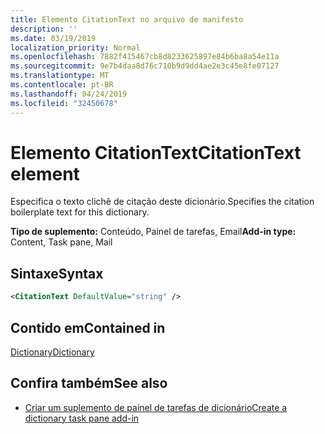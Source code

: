 ```yaml
---
title: Elemento CitationText no arquivo de manifesto
description: ''
ms.date: 03/19/2019
localization_priority: Normal
ms.openlocfilehash: 7882f415467cb8d8233625897e84b6ba8a54e11a
ms.sourcegitcommit: 9e7b4daa8d76c710b9d9dd4ae2e3c45e8fe07127
ms.translationtype: MT
ms.contentlocale: pt-BR
ms.lasthandoff: 04/24/2019
ms.locfileid: "32450678"
---
```

# <a name="citationtext-element"></a><span data-ttu-id="42721-102">Elemento CitationText</span><span class="sxs-lookup"><span data-stu-id="42721-102">CitationText element</span></span>

<span data-ttu-id="42721-103">Especifica o texto clichê de citação deste dicionário.</span><span class="sxs-lookup"><span data-stu-id="42721-103">Specifies the citation boilerplate text for this dictionary.</span></span>

<span data-ttu-id="42721-104">**Tipo de suplemento:** Conteúdo, Painel de tarefas, Email</span><span class="sxs-lookup"><span data-stu-id="42721-104">**Add-in type:** Content, Task pane, Mail</span></span>

## <a name="syntax"></a><span data-ttu-id="42721-105">Sintaxe</span><span class="sxs-lookup"><span data-stu-id="42721-105">Syntax</span></span>

```XML
<CitationText DefaultValue="string" />
```

## <a name="contained-in"></a><span data-ttu-id="42721-106">Contido em</span><span class="sxs-lookup"><span data-stu-id="42721-106">Contained in</span></span>

[<span data-ttu-id="42721-107">Dictionary</span><span class="sxs-lookup"><span data-stu-id="42721-107">Dictionary</span></span>](dictionary.md)

## <a name="see-also"></a><span data-ttu-id="42721-108">Confira também</span><span class="sxs-lookup"><span data-stu-id="42721-108">See also</span></span>

- [<span data-ttu-id="42721-109">Criar um suplemento de painel de tarefas de dicionário</span><span class="sxs-lookup"><span data-stu-id="42721-109">Create a dictionary task pane add-in</span></span>](/office/dev/add-ins/word/dictionary-task-pane-add-ins)
